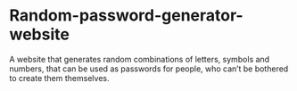 # Random-password-generator-website
A website that generates random combinations of letters, symbols and numbers, that can be used as passwords for people, who can’t be bothered to create them themselves.
